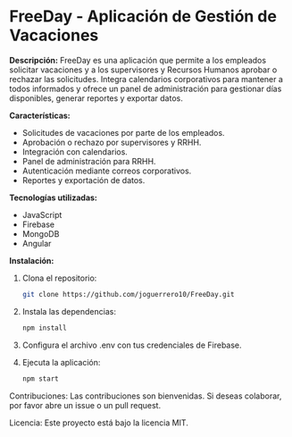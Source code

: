 # FreeDay - Aplicación de Gestión de Vacaciones

**Descripción:**
FreeDay es una aplicación que permite a los empleados solicitar vacaciones y a los supervisores y Recursos Humanos aprobar o rechazar las solicitudes. Integra calendarios corporativos para mantener a todos informados y ofrece un panel de administración para gestionar días disponibles, generar reportes y exportar datos.

**Características:**
- Solicitudes de vacaciones por parte de los empleados.
- Aprobación o rechazo por supervisores y RRHH.
- Integración con calendarios.
- Panel de administración para RRHH.
- Autenticación mediante correos corporativos.
- Reportes y exportación de datos.

**Tecnologías utilizadas:**
- JavaScript
- Firebase
- MongoDB
- Angular

**Instalación:**
1. Clona el repositorio:
   ```bash
   git clone https://github.com/joguerrero10/FreeDay.git

2. Instala las dependencias:
   ```bash
   npm install

3. Configura el archivo .env con tus credenciales de Firebase.

4. Ejecuta la aplicación: 
   ```bash
   npm start

Contribuciones: Las contribuciones son bienvenidas. Si deseas colaborar, por favor abre un issue o un pull request.

Licencia: Este proyecto está bajo la licencia MIT.
